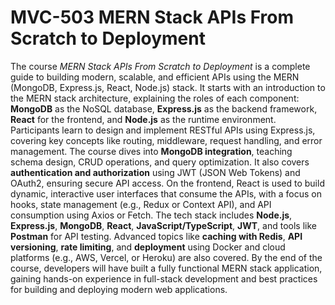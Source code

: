 # MVC-503 MERN Stack APIs From Scratch to Deployment
The course *MERN Stack APIs From Scratch to Deployment* is a complete guide to building modern, scalable, and efficient APIs using the MERN (MongoDB, Express.js, React, Node.js) stack. It starts with an introduction to the MERN stack architecture, explaining the roles of each component: **MongoDB** as the NoSQL database, **Express.js** as the backend framework, **React** for the frontend, and **Node.js** as the runtime environment. Participants learn to design and implement RESTful APIs using Express.js, covering key concepts like routing, middleware, request handling, and error management. The course dives into **MongoDB integration**, teaching schema design, CRUD operations, and query optimization. It also covers **authentication and authorization** using JWT (JSON Web Tokens) and OAuth2, ensuring secure API access. On the frontend, React is used to build dynamic, interactive user interfaces that consume the APIs, with a focus on hooks, state management (e.g., Redux or Context API), and API consumption using Axios or Fetch. The tech stack includes **Node.js**, **Express.js**, **MongoDB**, **React**, **JavaScript/TypeScript**, **JWT**, and tools like **Postman** for API testing. Advanced topics like **caching with Redis**, **API versioning**, **rate limiting**, and **deployment** using Docker and cloud platforms (e.g., AWS, Vercel, or Heroku) are also covered. By the end of the course, developers will have built a fully functional MERN stack application, gaining hands-on experience in full-stack development and best practices for building and deploying modern web applications.
